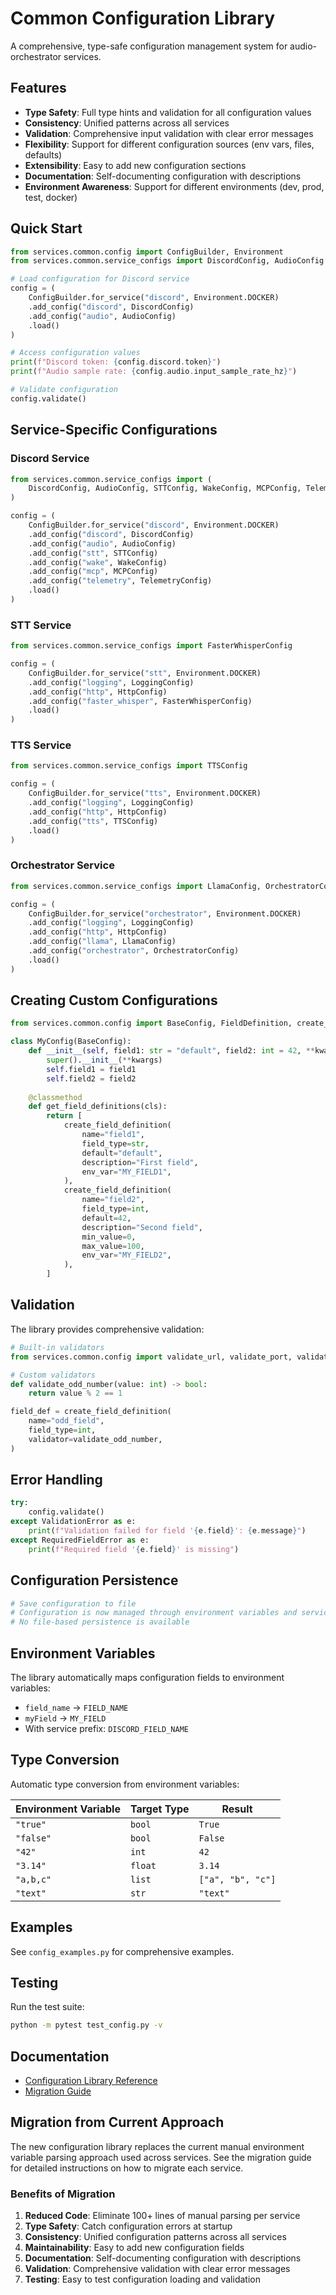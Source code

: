 # Common Configuration Library

A comprehensive, type-safe configuration management system for audio-orchestrator services.

## Features

- **Type Safety**: Full type hints and validation for all configuration values
- **Consistency**: Unified patterns across all services
- **Validation**: Comprehensive input validation with clear error messages
- **Flexibility**: Support for different configuration sources (env vars, files, defaults)
- **Extensibility**: Easy to add new configuration sections
- **Documentation**: Self-documenting configuration with descriptions
- **Environment Awareness**: Support for different environments (dev, prod, test, docker)

## Quick Start

```python
from services.common.config import ConfigBuilder, Environment
from services.common.service_configs import DiscordConfig, AudioConfig

# Load configuration for Discord service
config = (
    ConfigBuilder.for_service("discord", Environment.DOCKER)
    .add_config("discord", DiscordConfig)
    .add_config("audio", AudioConfig)
    .load()
)

# Access configuration values
print(f"Discord token: {config.discord.token}")
print(f"Audio sample rate: {config.audio.input_sample_rate_hz}")

# Validate configuration
config.validate()
```

## Service-Specific Configurations

### Discord Service

```python
from services.common.service_configs import (
    DiscordConfig, AudioConfig, STTConfig, WakeConfig, MCPConfig, TelemetryConfig
)

config = (
    ConfigBuilder.for_service("discord", Environment.DOCKER)
    .add_config("discord", DiscordConfig)
    .add_config("audio", AudioConfig)
    .add_config("stt", STTConfig)
    .add_config("wake", WakeConfig)
    .add_config("mcp", MCPConfig)
    .add_config("telemetry", TelemetryConfig)
    .load()
)
```

### STT Service

```python
from services.common.service_configs import FasterWhisperConfig

config = (
    ConfigBuilder.for_service("stt", Environment.DOCKER)
    .add_config("logging", LoggingConfig)
    .add_config("http", HttpConfig)
    .add_config("faster_whisper", FasterWhisperConfig)
    .load()
)
```

### TTS Service

```python
from services.common.service_configs import TTSConfig

config = (
    ConfigBuilder.for_service("tts", Environment.DOCKER)
    .add_config("logging", LoggingConfig)
    .add_config("http", HttpConfig)
    .add_config("tts", TTSConfig)
    .load()
)
```

### Orchestrator Service

```python
from services.common.service_configs import LlamaConfig, OrchestratorConfig

config = (
    ConfigBuilder.for_service("orchestrator", Environment.DOCKER)
    .add_config("logging", LoggingConfig)
    .add_config("http", HttpConfig)
    .add_config("llama", LlamaConfig)
    .add_config("orchestrator", OrchestratorConfig)
    .load()
)
```

## Creating Custom Configurations

```python
from services.common.config import BaseConfig, FieldDefinition, create_field_definition

class MyConfig(BaseConfig):
    def __init__(self, field1: str = "default", field2: int = 42, **kwargs):
        super().__init__(**kwargs)
        self.field1 = field1
        self.field2 = field2
    
    @classmethod
    def get_field_definitions(cls):
        return [
            create_field_definition(
                name="field1",
                field_type=str,
                default="default",
                description="First field",
                env_var="MY_FIELD1",
            ),
            create_field_definition(
                name="field2",
                field_type=int,
                default=42,
                description="Second field",
                min_value=0,
                max_value=100,
                env_var="MY_FIELD2",
            ),
        ]
```

## Validation

The library provides comprehensive validation:

```python
# Built-in validators
from services.common.config import validate_url, validate_port, validate_positive

# Custom validators
def validate_odd_number(value: int) -> bool:
    return value % 2 == 1

field_def = create_field_definition(
    name="odd_field",
    field_type=int,
    validator=validate_odd_number,
)
```

## Error Handling

```python
try:
    config.validate()
except ValidationError as e:
    print(f"Validation failed for field '{e.field}': {e.message}")
except RequiredFieldError as e:
    print(f"Required field '{e.field}' is missing")
```

## Configuration Persistence

```python
# Save configuration to file
# Configuration is now managed through environment variables and service-specific configs
# No file-based persistence is available
```

## Environment Variables

The library automatically maps configuration fields to environment variables:

- `field_name` → `FIELD_NAME`
- `myField` → `MY_FIELD`
- With service prefix: `DISCORD_FIELD_NAME`

## Type Conversion

Automatic type conversion from environment variables:

| Environment Variable | Target Type | Result |
|---------------------|-------------|---------|
| `"true"` | `bool` | `True` |
| `"false"` | `bool` | `False` |
| `"42"` | `int` | `42` |
| `"3.14"` | `float` | `3.14` |
| `"a,b,c"` | `list` | `["a", "b", "c"]` |
| `"text"` | `str` | `"text"` |

## Examples

See `config_examples.py` for comprehensive examples.

## Testing

Run the test suite:

```bash
python -m pytest test_config.py -v
```

## Documentation

- [Configuration Library Reference](../docs/reference/configuration-library.md)
- [Migration Guide](../docs/reference/config-migration-guide.md)

## Migration from Current Approach

The new configuration library replaces the current manual environment variable parsing approach used across services. See the migration guide for detailed instructions on how to migrate each service.

### Benefits of Migration

1. **Reduced Code**: Eliminate 100+ lines of manual parsing per service
2. **Type Safety**: Catch configuration errors at startup
3. **Consistency**: Unified configuration patterns across all services
4. **Maintainability**: Easy to add new configuration fields
5. **Documentation**: Self-documenting configuration with descriptions
6. **Validation**: Comprehensive validation with clear error messages
7. **Testing**: Easy to test configuration loading and validation